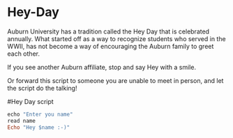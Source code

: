 # Hey-Day

Auburn University has a tradition called the Hey Day that is celebrated annually. What started off as a way to recognize students who served in the WWII, has not become a way of encouraging the Auburn family to greet each other.

If you see another Auburn affiliate, stop and say Hey with a smile.

Or forward this script to someone you are unable to meet in person, and let the script do the talking!

#Hey Day script

```ruby
echo "Enter you name"
read name
Echo "Hey $name :-)"
```
